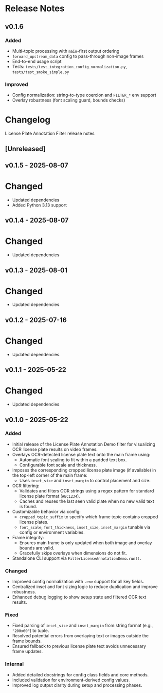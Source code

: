 # Release Notes

## v0.1.6

### Added
- Multi-topic processing with `main`-first output ordering
- `forward_upstream_data` config to pass-through non-image frames
- End-to-end usage script
- Tests: `tests/test_integration_config_normalization.py`, `tests/test_smoke_simple.py`

### Improved
- Config normalization: string-to-type coercion and `FILTER_*` env support
- Overlay robustness (font scaling guard, bounds checks)

# Changelog
License Plate Annotation Filter release notes

## [Unreleased]

## v0.1.5 - 2025-08-07

# Changed
- Updated dependencies
- Added Python 3.13 support

## v0.1.4 - 2025-08-07

# Changed
- Updated dependencies

## v0.1.3 - 2025-08-01

# Changed
- Updated dependencies

## v0.1.2 - 2025-07-16

# Changed
- Updated dependencies

## v0.1.1 - 2025-05-22

# Changed
- Updated dependencies

## v0.1.0 - 2025-05-22

### Added
- Initial release of the License Plate Annotation Demo filter for visualizing OCR license plate results on video frames.
- Overlays OCR-detected license plate text onto the main frame using:
  - Automatic font scaling to fit within a padded text box.
  - Configurable font scale and thickness.
- Imposes the corresponding cropped license plate image (if available) in the top-left corner of the main frame:
  - Uses `inset_size` and `inset_margin` to control placement and size.
- OCR filtering:
  - Validates and filters OCR strings using a regex pattern for standard license plate format (`ABC1234`).
  - Caches and reuses the last seen valid plate when no new valid text is found.
- Customizable behavior via config:
  - `cropped_topic_suffix` to specify which frame topic contains cropped license plates.
  - `font_scale`, `font_thickness`, `inset_size`, `inset_margin` tunable via config or environment variables.
- Frame integrity:
  - Ensures main frame is only updated when both image and overlay bounds are valid.
  - Gracefully skips overlays when dimensions do not fit.
- Standalone CLI support via `FilterLicenseAnnotationDemo.run()`.

### Changed
- Improved config normalization with `.env` support for all key fields.
- Centralized inset and font sizing logic to reduce duplication and improve robustness.
- Enhanced debug logging to show setup state and filtered OCR text results.

### Fixed
- Fixed parsing of `inset_size` and `inset_margin` from string format (e.g., `"200x60"`) to tuple.
- Resolved potential errors from overlaying text or images outside the frame bounds.
- Ensured fallback to previous license plate text avoids unnecessary frame updates.

### Internal
- Added detailed docstrings for config class fields and core methods.
- Included validation for environment-derived config values.
- Improved log output clarity during setup and processing phases.
